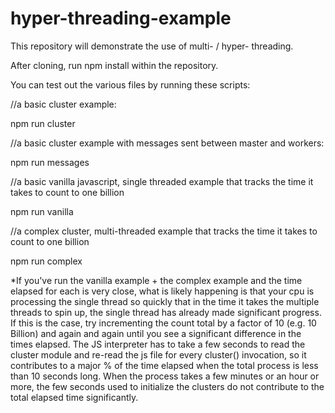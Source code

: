 # hyper-threading-example
This repository will demonstrate the use of multi- / hyper- threading.

After cloning, run npm install within the repository.


You can test out the various files by running these scripts:

//a basic cluster example:

  npm run cluster
  
//a basic cluster example with messages sent between master and workers:

  npm run messages
  
//a basic vanilla javascript, single threaded example that tracks the time it takes to count to one billion

  npm run vanilla
  
//a complex cluster, multi-threaded example that tracks the time it takes to count to one billion

  npm run complex
  
  
*If you've run the vanilla example + the complex example and the time elapsed for each is very close, what is likely happening is that your cpu is processing the single thread so quickly that in the time it takes the multiple threads to spin up, the single thread has already made significant progress.  If this is the case, try incrementing the count total by a factor of 10 (e.g. 10 Billion) and again and again until you see a significant difference in the times elapsed.  The JS interpreter has to take a few seconds to read the cluster module and re-read the js file for every cluster() invocation, so it contributes to a major % of the time elapsed when the total process is less than 10 seconds long.  When the process takes a few minutes or an hour or more, the few seconds used to initialize the clusters do not contribute to the total elapsed time significantly.

